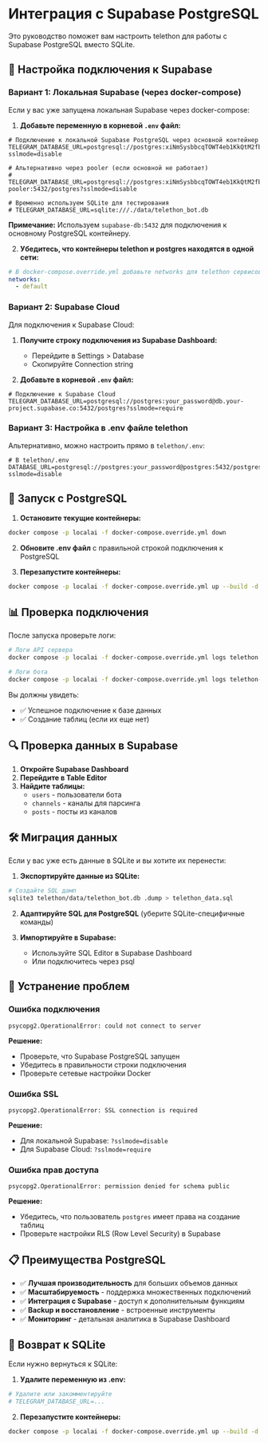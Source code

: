 # Интеграция с Supabase PostgreSQL

Это руководство поможет вам настроить telethon для работы с Supabase PostgreSQL вместо SQLite.

## 🔧 Настройка подключения к Supabase

### Вариант 1: Локальная Supabase (через docker-compose)

Если у вас уже запущена локальная Supabase через docker-compose:

1. **Добавьте переменную в корневой `.env` файл:**
```env
# Подключение к локальной Supabase PostgreSQL через основной контейнер
TELEGRAM_DATABASE_URL=postgresql://postgres:xiNmSysbbcqTOWT4eb1KkQtM2fb8X7Ms@db:5432/postgres?sslmode=disable

# Альтернативно через pooler (если основной не работает)
# TELEGRAM_DATABASE_URL=postgresql://postgres:xiNmSysbbcqTOWT4eb1KkQtM2fb8X7Ms@supabase-pooler:5432/postgres?sslmode=disable

# Временно используем SQLite для тестирования
# TELEGRAM_DATABASE_URL=sqlite:///./data/telethon_bot.db
```

**Примечание:** Используем `supabase-db:5432` для подключения к основному PostgreSQL контейнеру.

2. **Убедитесь, что контейнеры telethon и postgres находятся в одной сети:**
```yaml
# В docker-compose.override.yml добавьте networks для telethon сервисов
networks:
  - default
```

### Вариант 2: Supabase Cloud

Для подключения к Supabase Cloud:

1. **Получите строку подключения из Supabase Dashboard:**
   - Перейдите в Settings > Database
   - Скопируйте Connection string

2. **Добавьте в корневой `.env` файл:**
```env
# Подключение к Supabase Cloud
TELEGRAM_DATABASE_URL=postgresql://postgres:your_password@db.your-project.supabase.co:5432/postgres?sslmode=require
```

### Вариант 3: Настройка в .env файле telethon

Альтернативно, можно настроить прямо в `telethon/.env`:

```env
# В telethon/.env
DATABASE_URL=postgresql://postgres:your_password@postgres:5432/postgres?sslmode=disable
```

## 🚀 Запуск с PostgreSQL

1. **Остановите текущие контейнеры:**
```bash
docker compose -p localai -f docker-compose.override.yml down
```

2. **Обновите .env файл** с правильной строкой подключения к PostgreSQL

3. **Перезапустите контейнеры:**
```bash
docker compose -p localai -f docker-compose.override.yml up --build -d
```

## 📊 Проверка подключения

После запуска проверьте логи:
```bash
# Логи API сервера
docker compose -p localai -f docker-compose.override.yml logs telethon

# Логи бота
docker compose -p localai -f docker-compose.override.yml logs telethon-bot
```

Вы должны увидеть:
- ✅ Успешное подключение к базе данных
- ✅ Создание таблиц (если их еще нет)

## 🔍 Проверка данных в Supabase

1. **Откройте Supabase Dashboard**
2. **Перейдите в Table Editor**
3. **Найдите таблицы:**
   - `users` - пользователи бота
   - `channels` - каналы для парсинга
   - `posts` - посты из каналов

## 🛠️ Миграция данных

Если у вас уже есть данные в SQLite и вы хотите их перенести:

1. **Экспортируйте данные из SQLite:**
```bash
# Создайте SQL дамп
sqlite3 telethon/data/telethon_bot.db .dump > telethon_data.sql
```

2. **Адаптируйте SQL для PostgreSQL** (уберите SQLite-специфичные команды)

3. **Импортируйте в Supabase:**
   - Используйте SQL Editor в Supabase Dashboard
   - Или подключитесь через psql

## 🔧 Устранение проблем

### Ошибка подключения
```
psycopg2.OperationalError: could not connect to server
```

**Решение:**
- Проверьте, что Supabase PostgreSQL запущен
- Убедитесь в правильности строки подключения
- Проверьте сетевые настройки Docker

### Ошибка SSL
```
psycopg2.OperationalError: SSL connection is required
```

**Решение:**
- Для локальной Supabase: `?sslmode=disable`
- Для Supabase Cloud: `?sslmode=require`

### Ошибка прав доступа
```
psycopg2.OperationalError: permission denied for schema public
```

**Решение:**
- Убедитесь, что пользователь `postgres` имеет права на создание таблиц
- Проверьте настройки RLS (Row Level Security) в Supabase

## 📋 Преимущества PostgreSQL

- ✅ **Лучшая производительность** для больших объемов данных
- ✅ **Масштабируемость** - поддержка множественных подключений
- ✅ **Интеграция с Supabase** - доступ к дополнительным функциям
- ✅ **Backup и восстановление** - встроенные инструменты
- ✅ **Мониторинг** - детальная аналитика в Supabase Dashboard

## 🔄 Возврат к SQLite

Если нужно вернуться к SQLite:

1. **Удалите переменную из .env:**
```bash
# Удалите или закомментируйте
# TELEGRAM_DATABASE_URL=...
```

2. **Перезапустите контейнеры:**
```bash
docker compose -p localai -f docker-compose.override.yml up --build -d
```
